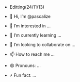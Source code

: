 - Editting(24/11/13)

- 👋 Hi, I’m @pascalize
- 👀 I’m interested in ...
- 🌱 I’m currently learning ...
- 💞️ I’m looking to collaborate on ...
- 📫 How to reach me ...
- 😄 Pronouns: ...
- ⚡ Fun fact: ...

<!---
pascalize/pascalize is a ✨ special ✨ repository because its `README.md` (this file) appears on your GitHub profile.
You can click the Preview link to take a look at your changes.
--->
